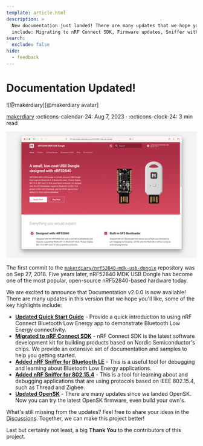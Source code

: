 ```yaml
---
template: article.html
description: >
  New documentation just landed! There are many updates that we hope you'll like, some of the key highlights
  include: Migrating to nRF Connect SDK, Firmware updates, Sniffer with Wireshark, OpenSK updates and more.
search:
  exclude: false
hide:
  - feedback
---
```


# Documentation Updated!

<aside class="mdx-author" markdown>
![@makerdiary][@makerdiary avatar]

<span>[makerdiary]</span>
<span>
:octicons-calendar-24: Aug 7, 2023 ·
:octicons-clock-24: 3 min read
</span>
</aside>

[makerdiary]: https://makerdiary.com
[@makerdiary avatar]: https://avatars.githubusercontent.com/u/8767354

![](../assets/images/docs_updated_cover.png)

The first commit to the [`makerdiary/nrf52840-mdk-usb-dongle`](https://github.com/makerdiary/nrf52840-mdk-usb-dongle) repository was on Sep 27, 2018. Five years later, nRF52840 MDK USB Dongle has become one of the most popular, open-source nRF52840-based hardware today.

We are excited to announce that Documentation v2.0.0 is now available! There are many updates in this version that we hope you'll like, some of the key highlights include:

- [__Updated Quick Start Guide__](../getting-started.md) - Provide a quick introduction to using nRF Connect Bluetooth Low Energy app to demonstrate Bluetooth Low Energy connectivity.
- [__Migrated to nRF Connect SDK__](../guides/ncs/index.md) - nRF Connect SDK is the latest software development kit for building products based on Nordic Semiconductor's chips. We provide an extensive set of documentation and samples to help you getting started.
- [__Added nRF Sniffer for Bluetooth LE__](../guides/ble-sniffer/index.md) - This is a useful tool for debugging and learning about Bluetooth Low Energy applications.
- [__Added nRF Sniffer for 802.15.4__](../guides/nrf802154-sniffer/index.md) - This is a tool for learning about and debugging applications that are using protocols based on IEEE 802.15.4, such as Thread and Zigbee.
- [__Updated OpenSK__](../guides/opensk/index.md) - There are many updates since we landed OpenSK. Now you can try the latest OpenSK firmware, even build your own's.

What's still missing from the updates? Feel free to share your ideas in the [Discussions](https://github.com/makerdiary/nrf52840-mdk-usb-dongle/discussions). Together, we can make this project better!

Last but certainly not least, a big __Thank You__ to the contributors of this project.